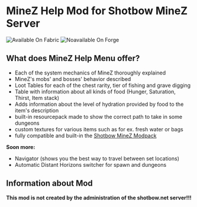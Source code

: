# MineZ Help Mod for Shotbow MineZ Server
![Available On Fabric](https://cdn.modrinth.com/data/cached_images/b5f2bbe24d378d863f70c8b4bf7bf9c0ef2b56f7.png) ![Noavailable On Forge](https://cdn.modrinth.com/data/cached_images/9eac87b58331af401c559133e1438798e88a55d6.png)

## What does MineZ Help Menu offer?
* Each of the system mechanics of MineZ thoroughly explained
* MineZ's mobs' and bosses' behavior described
* Loot Tables for each of the chest rarity, tier of fishing and grave digging
* Table with information about all kinds of food (Hunger, Saturation, Thirst, Item stack)
* Adds information about the level of hydration provided by food to the item's description
* built-in resourcepack made to show the correct path to take in some dungeons
* custom textures for various items such as for ex. fresh water or bags
* fully compatible and built-in  the [Shotbow MineZ Modpack](https://modrinth.com/modpack/shotbow-minez)

**Soon more:**

* Navigator (shows you the best way to travel between set locations)
* Automatic Distant Horizons switcher for spawn and dungeons


## Information about Mod
**This mod is not created by the administration of the shotbow.net server!!!**